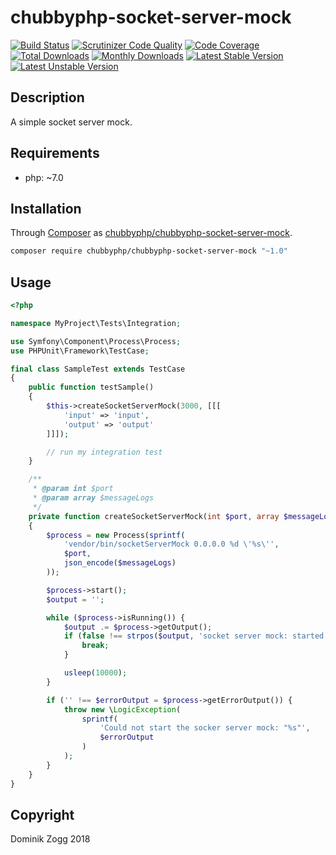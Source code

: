 # chubbyphp-socket-server-mock

[![Build Status](https://api.travis-ci.org/chubbyphp/chubbyphp-socket-server-mock.png?branch=master)](https://travis-ci.org/chubbyphp/chubbyphp-socket-server-mock)
[![Scrutinizer Code Quality](https://scrutinizer-ci.com/g/chubbyphp/chubbyphp-socket-server-mock/badges/quality-score.png?b=master)](https://scrutinizer-ci.com/g/chubbyphp/chubbyphp-socket-server-mock/?branch=master)
[![Code Coverage](https://scrutinizer-ci.com/g/chubbyphp/chubbyphp-socket-server-mock/badges/coverage.png?b=master)](https://scrutinizer-ci.com/g/chubbyphp/chubbyphp-socket-server-mock/?branch=master)
[![Total Downloads](https://poser.pugx.org/chubbyphp/chubbyphp-socket-server-mock/downloads.png)](https://packagist.org/packages/chubbyphp/chubbyphp-socket-server-mock)
[![Monthly Downloads](https://poser.pugx.org/chubbyphp/chubbyphp-socket-server-mock/d/monthly)](https://packagist.org/packages/chubbyphp/chubbyphp-socket-server-mock)
[![Latest Stable Version](https://poser.pugx.org/chubbyphp/chubbyphp-socket-server-mock/v/stable.png)](https://packagist.org/packages/chubbyphp/chubbyphp-socket-server-mock)
[![Latest Unstable Version](https://poser.pugx.org/chubbyphp/chubbyphp-socket-server-mock/v/unstable)](https://packagist.org/packages/chubbyphp/chubbyphp-socket-server-mock)

## Description

A simple socket server mock.

## Requirements

 * php: ~7.0

## Installation

Through [Composer](http://getcomposer.org) as [chubbyphp/chubbyphp-socket-server-mock][1].

```sh
composer require chubbyphp/chubbyphp-socket-server-mock "~1.0"
```

## Usage

```php
<?php

namespace MyProject\Tests\Integration;

use Symfony\Component\Process\Process;
use PHPUnit\Framework\TestCase;

final class SampleTest extends TestCase
{
    public function testSample()
    {
        $this->createSocketServerMock(3000, [[[
            'input' => 'input',
            'output' => 'output'
        ]]]);

        // run my integration test
    }

    /**
     * @param int $port
     * @param array $messageLogs
     */
    private function createSocketServerMock(int $port, array $messageLogs)
    {
        $process = new Process(sprintf(
            'vendor/bin/socketServerMock 0.0.0.0 %d \'%s\'',
            $port,
            json_encode($messageLogs)
        ));

        $process->start();
        $output = '';

        while ($process->isRunning()) {
            $output .= $process->getOutput();
            if (false !== strpos($output, 'socket server mock: started')) {
                break;
            }

            usleep(10000);
        }

        if ('' !== $errorOutput = $process->getErrorOutput()) {
            throw new \LogicException(
                sprintf(
                    'Could not start the socker server mock: "%s"',
                    $errorOutput
                )
            );
        }
    }
}
```

## Copyright

Dominik Zogg 2018


[1]: https://packagist.org/packages/chubbyphp/chubbyphp-socket-server-mock
